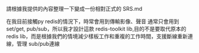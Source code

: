 請根據我提供的內容整理一下變成一份相對正式的 SRS.md

在我目前接觸py redis的情況下，時常會用到傳輸影像、聲音 通常只會用到 set/get, pub/sub，所以我才設計這款 redis-toolkit lib,目的不是要取代原本的 redis lib，而是根據我們的情境減少樣板工作和重複的工作時間，支援斷線重新連線，管理 sub/pub連線
